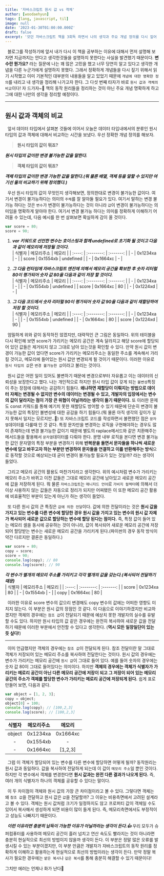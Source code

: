 ```yaml
---
title: '자바스크립트 원시 값 vs 객체'
author: [woodaehyun]
tags: [lang, javascript, til]
image: null
date: '2023-01-30T01:00:00.000Z'
draft: false
excerpt: '모던 자바스크립트 책을 3회독 하면서 나의 생각과 주요 개념 정의를 다시 짚어 보려한다. 원시 값과 객체의 비교에 대해 다시 공부하고 정의를 명확하게 하고 생각을 정리하기 위한 시간을 보냈다.'
---
```


&nbsp;&nbsp;블로그를 작성하기에 앞서 내가 다시 이 책을 공부하는 이유에 대해서 먼저 설명해 보자면 지금까지는 안다고 생각한것들을 설명하지 못한다는 사실을 발견했기 때문이다. **변수란 뭔가요?** 라는 질문에 나는 꽤 많은 고민을 했고 너무 당연히 알고 있다고 생각한 개념을 다른 누군가에게 설명하지 못했다. 그래서 정확하게 개념들을 다시 짚기 위해서 읽기 시작했고 이미 기본적인 대부분의 내용들을 알고 있었기 때문에 `개념에 대한 명확한 정의`를 내리고 내 생각을 정리해 나가고자 한다. 그 다섯 번째 타자가 바로 `원시 값과 객체의 비교`이다! 자 드가자~🎉 책의 동작 원리들을 정리하는 것이 아닌 주요 개념 명확하게 하고 그에 대한 나만의 생각을 정리할 예정이다.

---

## 원시 값과 객체의 비교

&nbsp;&nbsp;앞서 데이터 타입에서 살펴본 것들에 이어서 오늘은 데이터 타입내에서의 분류인 원시 타입의 값과 객체에 대해서 비교하는 시간을 보냈다. 우선 정확한 개념 정의를 해보자.

> **원시 타입의 값이 뭐죠?**

**_원시 타입의 값이란 변경 불가능한 값을 말한다._**

> **객체 타입의 값이 뭐죠?**

**_객체 타입의 값이란 변경 가능한 값을 말한다.(뭐 물론 배열, 객체 등을 말할 수 있지만 여기선 둘의 비교하기 위해 정의했다.)_**

&nbsp;&nbsp;우선 원시 타입의 값이 무엇인지 생각해보면, 정의한대로 변경이 불가능한 값이다. 여기서 변경이 불가능하다는 의미의 `주체`를 잘 알아둘 필요가 있다. 여기서 말하는 변경 불가능 하다는 것은 `변수`가 변경이 불가능하다는 것이 아니라 `값`이 변경이 불가능하다는 의미임을 명확하게 알아야 한다. 여기서 변경 불가능 하다는 의미를 정확하게 이해하기 어려울 수 있는데, 다음 예시를 한 번 살펴보면 확실하게 감이 올 것이다.

```javascript
var score = 80;
score = 90;
```

1. **_var 키워드로 선언한 변수는 호이스팅과 함께 undefined로 초기화 될 것이고 다음과 같이 메모리에 저장될 것이다._**<br/>
   | 식별자 | 메모리주소 | 메모리 |
   | :----: | :--------: | :-------: |
   | - | 0x1234xa | - |
   | score | 0x1554xb | undefined |
   | - | 0x1664xc | - |

2. **_그 다음 런타임에 자바스크립트 엔진에 의해서 메모리 공간을 확보한 후 숫자 리터럴 80이 평가되어 숫자 값 80을 다음과 같이 저장 할 것이다._**<br/>
   | 식별자 | 메모리주소 | 메모리 |
   | :----: | :--------: | :-------: |
   | - | 0x1234xa | - |
   | - | 0x1554xb | undefined |
   | score | 0x1664xc | 80 |
   | - | 0x1224xd | - |

3. **_그 다음 코드에서 숫자 리터럴 90이 평가되어 숫자 값 90을 다음과 같이 재할당하여 저장 할 것이다._**<br/>
   | 식별자 | 메모리주소 | 메모리 |
   | :----: | :--------: | :-------: |
   | - | 0x1234xa | - |
   | - | 0x1554xb | undefined |
   | - | 0x1664xc | 80 |
   | score | 0x1224xd | 90 |

&nbsp;&nbsp;엄밀하게 위와 같이 동작하진 않겠지만, 대략적인 큰 그림은 동일하다. 위의 테이블을 다시 확인해 보면 score가 가리키는 메모리 공간은 계속 달라지고 해당 score에 할당되어 있던 값들은 제거되지 않고 그대로 남아 있는것을 확인할 수 있다. 만약 원시 값이 변경이 가능한 값이 었다면 score가 가리키는 메모리주소는 동일한 주소를 계속해서 가리킬 것이고, 메모리에 들어있는 원시 값만 변경되게 될 것이기 때문이다. 이러한 이유로 `원시 타입의 값`은 `변경 불가능한 값`이라고 불리는 것이다.

&nbsp;&nbsp;원시 값은 어떤 일이 있어도 불변하기 때문에 변경으로부터 자유롭고 이는 데이터의 신뢰성을 보장한다고 했다. 나는 개인적으로 하지만 원시 타입 값이 갖게 되는 `불변성`특징이 주는 장점에 대해서는 공감하기 힘들다. **왜냐하면 재할당이 이뤄지는 방법으로 데이터 자체는 변경될 수 없지만 변수의 데이터는 변경될 수 있고, 개발자의 입장에서는 변수의 값이 달라지는 점이 가장 큰 위협이 아닐까라는 생각이 들기 때문이다.** 또 이러한 문제도 const 키워드를 통해 예기치 못한 재할당도 방어할 수 있기 때문에 단순히 변경이 불가능한 값의 특징인 불변성에 대한 공감을 하기 힘들다.(뭐 물론 아직 생각의 깊이가 깊지 못해서 일지는 모르지만..🥲) 또 자바스크립트 코드를 작성하면서 불편했던 점은 `문자열`데이터를 다룰때 인 것 같다. 특정 문자만을 변경하는 로직을 구현해야하는 경우도 많이 존재하는데 변경 불가능한 값이기 때문에 별도의 raplace메서드와 같은 치환해주는 메서드들을 활용해서 `문자열`데이터를 다뤄야 한다. 분명 내부 로직을 본다면 변경 불가능한 값인 문자열의 특정 부분을 변경하기 위해 **반복문을 돌면서 문자들을 하나씩 새로운 변수에 담고 바꾸고자 하는 부분만 변경하여 문자들을 연결하고 이를 반환해주는 방식**으로 동작할 것으로 예상되는데 굳이 변경이 불가능할 필요가 있는 것일까? 라는 생각이 들었다.

&nbsp;&nbsp;그리고 메모리 공간의 활용도 마찬가지라고 생각한다. 위의 예시처럼 변수가 가리키는 메모리 주소가 바뀌고 이전 값들은 그대로 메모리 공간에 남아있고 새로운 메모리 공간에 값을 저장하게 된다. 뭐 물론 `자바스크립트`는 `매니지드 언어`로 `가비지 컬렉터`에 의해서 더 이상 사용하지 않는 값들은 자동으로 정리가 되지만 어찌됐든 이 또한 메모리 공간 활용에 비효율적인 부분이 있는게 아닌가 하는 생각이 들었다.

&nbsp;&nbsp;또 다른 원시 값의 큰 특징은 `값에 의한 전달`이다. 값에 의한 전달이라는 것은 **원시 값을 가지고 있는 변수를 다른 변수에 할당한 경우 원시 값을 가지고 있는 변수의 원시 값 자체가 복사되어 새로운 값으로 할당하는 변수에 할당 된다는 점이다.** 즉, 특정 값이 들어 있는 메모리 셀을 동시에 공유하는 것이 아니라, 값이 복사되어 새로운 메모리 공간에 저장되어 할당받는 변수는 새로운 메모리 공간을 가리키게 된다.(파이썬의 경우 동작 방식이 약간 다르지만 결론은 동일하다.)

```javascript
var score = 80;
copy = score;
score = 90;
console.log(copy); // 80
console.log(score); // 90
```

**_각 변수가 별개의 메모리 주소를 가리키고 각각 별개의 값을 갖는다.(복사되어 전달하기 때문)_**<br/>
| 식별자 | 메모리주소 | 메모리 |
| :----: | :--------: | :-------: |
| score | 0x1234xa | 80 |
| - | 0x1554xb | - |
| copy | 0x1664xc | 80 |

&nbsp;&nbsp;이러한 이유로 score 변수의 값으리 변경해도 copy 변수의 값에는 어떠한 영향도 미치지 않는다. 이 부분은 원시 값의 장점인 것 같다. 이 다음으로 이야기하겠지만 비교하겠지만 객체의 경우에는 `참조 값`이 전달되기 때문에 예상치 못한 개발자의 실수를 유발할 수도 있다. 하지만 원시 타입의 값 같은 경우에는 완전히 복사하여 새로운 값을 전달하기 때문에 이러한 부분에서 안전할 수 있다고 생각한다. (**역시 모든 일장일단이 있는 듯 싶다!**)

---

&nbsp;&nbsp;이미 언급했지만 객체의 경우에는 `참조 값`이 전달되게 된다. 참조 전달이란 말 그대로 객체가 저장되어 있는 메모리 주소를 복사하여 전달한다는 것이다. 원시 값의 경우에는 변수가 가리키는 메모리 공간에 `원시 값`이 그대로 들어 있다. 예를 들어 숫자의 경우에는 숫자 값 80이 그대로 들어있다는 의미이다. 하지만 **객체의 경우에는 객체가 식별자가 가리키는 메로리 공간이 아닌 다른 메모리 공간에 저장이 되고 그 저장이 되어 있는 메모리 공간의 주소가 객체를 할당한 변수가 가리키는 메로리 공간에 저장되게 된다.** 쉽게 표로 만들어 보면, 다음과 같다.

```javascript
var object = [1, 2, 3];
copy = object;
object[0] = 100;
console.log(copy); // [100,2,3]
console.log(score); // [100,2,3]
```

| 식별자 | 메모리주소 |  메모리  |
| :----: | :--------: | :------: |
| object |  0x1234xa  | 0x1664xc |
|   -    |  0x1554xb  |    -     |
|   -    |  0x1664xc  | [1,2,3]  |

&nbsp;&nbsp;그럼 이 객체가 할당되어 있는 변수를 다른 변수에 할당하면 어떻게 될까? 동작원리는 원시 값과 동일하다. 값을 복사하여 전달하게 되는데 이 값이 `메모리 주소`일 뿐인 것이다. 하지만 각 변수에서 객체를 변경한다면 **원시 값과는 완전 다른 결과가 나오게 된다.** 즉, 여러 개의 식별자가 하나의 객체를 공유할 수 있다는 말이다.

&nbsp;&nbsp;이 두 차이점이 객체와 원시 값의 가장 큰 차이점이라고 볼 수 있다. 그렇다면 객체는 왜 `참조 값`을 전달하고 원시 값은 `값`을 전달할까? 그 이유는 비용측면에서 고려된 설계라고 볼 수 있다. 객체는 원시 값처럼 크기가 일정하지도 않고 프로퍼티 값이 객체일 수도 있어서 복사해서 생성하게 되면 비용이 많이 들게 된다. 즉, 메모리측면에서도 부정적이고 성능도 나빠지기 때문이다.

&nbsp;&nbsp;**_이런 이유라면 충분히 납득이 가능한 이유가 아닐까라는 생각이 든다.👍_** 우리 모두가 슈퍼컴퓨터를 사용하여 메모리 공간이 흘러 넘치고 연산 속도도 빨라지는 것이 아니라면 충분히 현실적으로 최선의 방법이지 않을까 생각이 든다. 이 부분은 정말 많은 오류를 발생시킬 수 있는 부분이겠지만, 이 부분 만큼은 개발자가 자바스크립트의 동작 원리를 정확하게 이해하고 활용하는게 현실적으로 최선의 방법이라는 생각이 든다. 만약 정말 복사가 필요한 경우에는 `얕은 복사`나 `깊은 복사`를 통해 충분히 해결할 수 있기 때문이다!

그치만 에러는 언제나 화가 난다🤯
